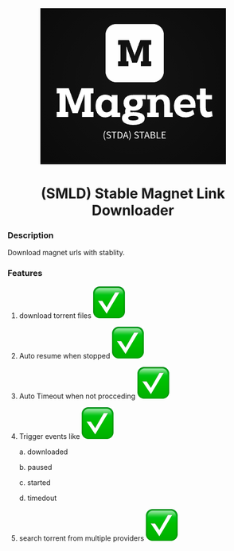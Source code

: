 
<center>
<img src="media/logo.png" alt="STDA) Stable Tor Api logo">

# (SMLD) Stable Magnet Link Downloader

</center>


### Description

Download magnet urls with stablity.

### Features

1. download torrent files ![available](media/check.png)
2. Auto resume when stopped ![available](media/check.png)
3. Auto Timeout when not procceding ![available](media/check.png)
4. Trigger events like ![available](media/check.png)

    a. downloaded

    b. paused

    c. started
    
    d. timedout

5. search torrent from multiple providers ![available](media/check.png)